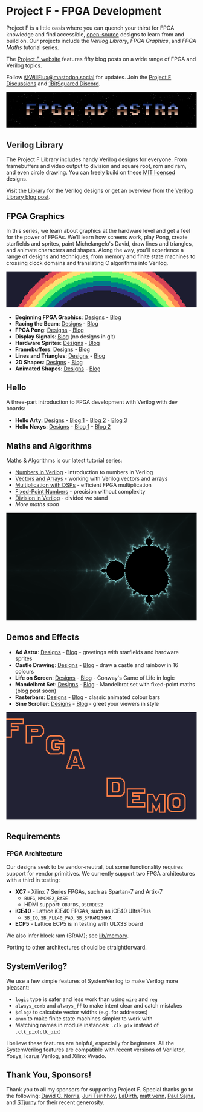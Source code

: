 # Project F - FPGA Development

Project F is a little oasis where you can quench your thirst for FPGA knowledge and find accessible, [open-source](LICENSE) designs to learn from and build on. Our projects include the _Verilog Library_, _FPGA Graphics_, and _FPGA Maths_ tutorial series.

The [Project F website](https://projectf.io) features fifty blog posts on a wide range of FPGA and Verilog topics.

Follow [@WillFlux@mastodon.social](https://mastodon.social/@WillFlux) for updates. Join the [Project F Discussions](https://github.com/projf/projf-explore/discussions) and [1BitSquared Discord](https://discord.gg/cf869yDbXf).

![](doc/img/fpga-ad-astra-banner.png?raw=true "")

## Verilog Library

The Project F Library includes handy Verilog designs for everyone. From framebuffers and video output to division and square root, rom and ram, and even circle drawing. You can freely build on these [MIT licensed](../../LICENSE) designs.

Visit the [Library](lib/) for the Verilog designs or get an overview from the [Verilog Library blog post](https://projectf.io/verilog-lib/).

## FPGA Graphics

In this series, we learn about graphics at the hardware level and get a feel for the power of FPGAs. We'll learn how screens work, play Pong, create starfields and sprites, paint Michelangelo's David, draw lines and triangles, and animate characters and shapes. Along the way, you'll experience a range of designs and techniques, from memory and finite state machines to crossing clock domains and translating C algorithms into Verilog.

![](doc/img/fpga-graphics-banner.png?raw=true "")

* **Beginning FPGA Graphics**: [Designs](graphics/fpga-graphics) - [Blog](https://projectf.io/posts/fpga-graphics/)
* **Racing the Beam**: [Designs](graphics/racing-the-beam) - [Blog](https://projectf.io/posts/racing-the-beam/)
* **FPGA Pong**: [Designs](graphics/pong) - [Blog](https://projectf.io/posts/fpga-pong/)
* **Display Signals**: [Blog](https://projectf.io/posts/display-signals/) (no designs in git)
* **Hardware Sprites**: [Designs](graphics/hardware-sprites) - [Blog](https://projectf.io/posts/hardware-sprites/)
* **Framebuffers**: [Designs](graphics/framebuffers) - [Blog](https://projectf.io/posts/framebuffers/)
* **Lines and Triangles**: [Designs](graphics/lines-and-triangles) - [Blog](https://projectf.io/posts/lines-and-triangles/)
* **2D Shapes**: [Designs](graphics/2d-shapes) - [Blog](https://projectf.io/posts/fpga-shapes/)
* **Animated Shapes**: [Designs](graphics/animated-shapes) - [Blog](https://projectf.io/posts/animated-shapes/)

## Hello

A three-part introduction to FPGA development with Verilog with dev boards:

* **Hello Arty**: [Designs](hello/hello-arty) - [Blog 1](https://projectf.io/posts/hello-arty-1/) - [Blog 2](https://projectf.io/posts/hello-arty-2/) - [Blog 3](https://projectf.io/posts/hello-arty-3/)
* **Hello Nexys**: [Designs](hello/hello-nexys) - [Blog 1](https://projectf.io/posts/hello-nexys-1/) - [Blog 2](https://projectf.io/posts/hello-nexys-2/)

## Maths and Algorithms

Maths & Algorithms is our latest tutorial series:

* [Numbers in Verilog](https://projectf.io/posts/numbers-in-verilog/) - introduction to numbers in Verilog
* [Vectors and Arrays](https://projectf.io/posts/verilog-vectors-arrays) - working with Verilog vectors and arrays
* [Multiplication with DSPs](https://projectf.io/posts/multiplication-fpga-dsps) - efficient FPGA multiplication
* [Fixed-Point Numbers](https://projectf.io/posts/fixed-point-numbers-in-verilog/) - precision without complexity
* [Division in Verilog](https://projectf.io/posts/division-in-verilog) - divided we stand
* _More maths soon_

![](doc/img/sea-of-chaos.png?raw=true "")

## Demos and Effects

* **Ad Astra**: [Designs](demos/ad-astra) - [Blog](https://projectf.io/posts/fpga-ad-astra/) - greetings with starfields and hardware sprites
* **Castle Drawing**: [Designs](demos/castle-drawing) - [Blog](https://projectf.io/posts/castle-drawing/) - draw a castle and rainbow in 16 colours
* **Life on Screen**: [Designs](demos/life-on-screen) - [Blog](https://projectf.io/posts/life-on-screen/) - Conway's Game of Life in logic
* **Mandelbrot Set**: [Designs](demos/mandelbrot) - [Blog](https://projectf.io/posts/mandelbrot-set-verilog) - Mandelbrot set with fixed-point maths (blog post soon)
* **Rasterbars**: [Designs](demos/rasterbars) - [Blog](https://projectf.io/posts/rasterbars/) - classic animated colour bars
* **Sine Scroller**: [Designs](demos/sinescroll) - [Blog](https://projectf.io/posts/sinescroll/) - greet your viewers in style

![](doc/img/sinescroll-sim.png?raw=true "")

## Requirements

### FPGA Architecture

Our designs seek to be vendor-neutral, but some functionality requires
support for vendor primitives. We currently support two FPGA architectures with a third in testing:

* **XC7** - Xilinx 7 Series FPGAs, such as Spartan-7 and Artix-7
  * `BUFG`, `MMCME2_BASE`
  * HDMI support: `OBUFDS`, `OSERDES2`
* **iCE40** - Lattice iCE40 FPGAs, such as iCE40 UltraPlus
  * `SB_IO`, `SB_PLL40_PAD`, `SB_SPRAM256KA`
* **ECP5** - Lattice ECP5 is in testing with ULX3S board

We also infer block ram (BRAM); see [lib/memory](lib/memory).

Porting to other architectures should be straightforward.

## SystemVerilog?

We use a few simple features of SystemVerilog to make Verilog more pleasant:

* `logic` type is safer and less work than using `wire` and `reg`
* `always_comb` and `always_ff` to make intent clear and catch mistakes
* `$clog2` to calculate vector widths (e.g. for addresses)
* `enum` to make finite state machines simpler to work with
* Matching names in module instances: `.clk_pix` instead of `.clk_pix(clk_pix)`

I believe these features are helpful, especially for beginners. All the SystemVerilog features are compatible with recent versions of Verilator, Yosys, Icarus Verilog, and Xilinx Vivado.

## Thank You, Sponsors!

Thank you to all my sponsors for supporting Project F. Special thanks go to the following: [David C. Norris](https://github.com/dcnorris), [Juri Tsirihhov](https://github.com/jutsir), [LaDirth](https://github.com/LaDirth), [matt venn](https://github.com/mattvenn), [Paul Sajna](https://github.com/sajattack), and [STjurny](https://github.com/STjurny) for their recent generosity.
